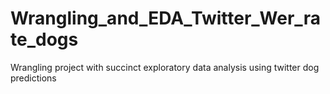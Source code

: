 # Wrangling_and_EDA_Twitter_Wer_rate_dogs
Wrangling project with succinct exploratory data analysis using twitter dog predictions
